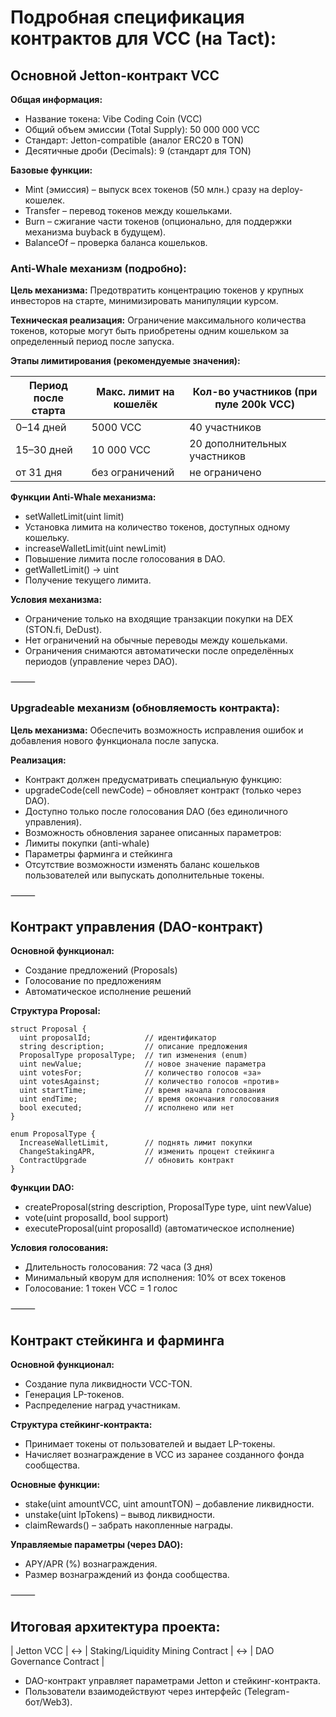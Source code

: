 # Подробная спецификация контрактов для VCC (на Tact):

## Основной Jetton-контракт VCC

**Общая информация:**
- Название токена: Vibe Coding Coin (VCC)
- Общий объем эмиссии (Total Supply): 50 000 000 VCC
- Стандарт: Jetton-compatible (аналог ERC20 в TON)
- Десятичные дроби (Decimals): 9 (стандарт для TON)

**Базовые функции:**
- Mint (эмиссия) – выпуск всех токенов (50 млн.) сразу на deploy-кошелек.
- Transfer – перевод токенов между кошельками.
- Burn – сжигание части токенов (опционально, для поддержки механизма buyback в будущем).
- BalanceOf – проверка баланса кошельков.

### Anti-Whale механизм (подробно):

**Цель механизма:**
Предотвратить концентрацию токенов у крупных инвесторов на старте, минимизировать манипуляции курсом.

**Техническая реализация:**
Ограничение максимального количества токенов, которые могут быть приобретены одним кошельком за определенный период после запуска.

**Этапы лимитирования (рекомендуемые значения):**

| Период после старта | Макс. лимит на кошелёк | Кол-во участников (при пуле 200k VCC) |
|---------------------|------------------------|---------------------------------------|
| 0–14 дней           | 5000 VCC               | 40 участников                         |
| 15–30 дней          | 10 000 VCC             | 20 дополнительных участников          |
| от 31 дня           | без ограничений        | не ограничено                         |

**Функции Anti-Whale механизма:**
- setWalletLimit(uint limit)
- Установка лимита на количество токенов, доступных одному кошельку.
- increaseWalletLimit(uint newLimit)
- Повышение лимита после голосования в DAO.
- getWalletLimit() → uint
- Получение текущего лимита.

**Условия механизма:**
- Ограничение только на входящие транзакции покупки на DEX (STON.fi, DeDust).
- Нет ограничений на обычные переводы между кошельками.
- Ограничения снимаются автоматически после определённых периодов (управление через DAO).

⸻

### Upgradeable механизм (обновляемость контракта):

**Цель механизма:**
Обеспечить возможность исправления ошибок и добавления нового функционала после запуска.

**Реализация:**
- Контракт должен предусматривать специальную функцию:
- upgradeCode(cell newCode) – обновляет контракт (только через DAO).
- Доступно только после голосования DAO (без единоличного управления).
- Возможность обновления заранее описанных параметров:
- Лимиты покупки (anti-whale)
- Параметры фарминга и стейкинга
- Отсутствие возможности изменять баланс кошельков пользователей или выпускать дополнительные токены.

⸻

## Контракт управления (DAO-контракт)

**Основной функционал:**
- Создание предложений (Proposals)
- Голосование по предложениям
- Автоматическое исполнение решений

**Структура Proposal:**

```
struct Proposal {
  uint proposalId;            // идентификатор
  string description;         // описание предложения
  ProposalType proposalType;  // тип изменения (enum)
  uint newValue;              // новое значение параметра
  uint votesFor;              // количество голосов «за»
  uint votesAgainst;          // количество голосов «против»
  uint startTime;             // время начала голосования
  uint endTime;               // время окончания голосования
  bool executed;              // исполнено или нет
}
```

```
enum ProposalType {
  IncreaseWalletLimit,        // поднять лимит покупки
  ChangeStakingAPR,           // изменить процент стейкинга
  ContractUpgrade             // обновить контракт
}
```


**Функции DAO:**
- createProposal(string description, ProposalType type, uint newValue)
- vote(uint proposalId, bool support)
- executeProposal(uint proposalId) (автоматическое исполнение)

**Условия голосования:**
- Длительность голосования: 72 часа (3 дня)
- Минимальный кворум для исполнения: 10% от всех токенов
- Голосование: 1 токен VCC = 1 голос

⸻

## Контракт стейкинга и фарминга

**Основной функционал:**
- Создание пула ликвидности VCC-TON.
- Генерация LP-токенов.
- Распределение наград участникам.

**Структура стейкинг-контракта:**
- Принимает токены от пользователей и выдает LP-токены.
- Начисляет вознаграждение в VCC из заранее созданного фонда сообщества.

**Основные функции:**
- stake(uint amountVCC, uint amountTON) – добавление ликвидности.
- unstake(uint lpTokens) – вывод ликвидности.
- claimRewards() – забрать накопленные награды.

**Управляемые параметры (через DAO):**
- APY/APR (%) вознаграждения.
- Размер вознаграждений из фонда сообщества.

⸻

## Итоговая архитектура проекта:

| Jetton VCC | ↔️ | Staking/Liquidity Mining Contract | ↔️ | DAO Governance Contract |

- DAO-контракт управляет параметрами Jetton и стейкинг-контракта.
- Пользователи взаимодействуют через интерфейс (Telegram-бот/Web3).